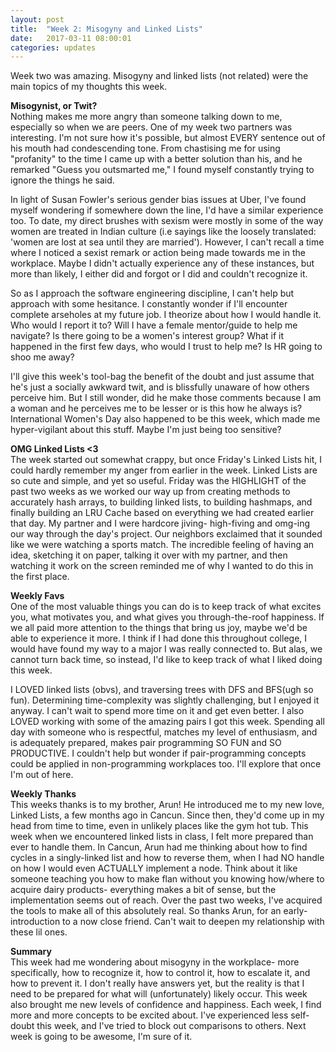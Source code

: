 ```yaml
---
layout: post
title:  "Week 2: Misogyny and Linked Lists"
date:   2017-03-11 08:00:01
categories: updates
---
```


Week two was amazing. Misogyny and linked lists (not related) were the main topics of my thoughts this week.

<b>Misogynist, or Twit?</b><br>
Nothing makes me more angry than someone talking down to me, especially so when we are peers. One of my week two partners was interesting. I'm not sure how it's possible, but almost EVERY sentence out of his mouth had condescending tone. From chastising me for using "profanity" to the time I came up with a better solution than his, and he remarked "Guess you outsmarted me," I found myself constantly trying to ignore the things he said.

In light of Susan Fowler's serious gender bias issues at Uber, I've found myself wondering if somewhere down the line, I'd have a similar experience too. To date, my direct brushes with sexism were mostly in some of the way women are treated in Indian culture (i.e sayings like the loosely translated: 'women are lost at sea until they are married'). However, I can't recall a time where I noticed a sexist remark or action being made towards me in the workplace. Maybe I didn't actually experience any of these instances, but more than likely, I either did and forgot or I did and couldn't recognize it. 

So as I approach the software engineering discipline, I can't help but approach with some hesitance. I constantly wonder if I'll encounter complete arseholes at my future job. I theorize about how I would handle it. Who would I report it to? Will I have a female mentor/guide to help me navigate? Is there going to be a women's interest group? What if it happened in the first few days, who would I trust to help me? Is HR going to shoo me away?

I'll give this week's tool-bag the benefit of the doubt and just assume that he's just a socially awkward twit, and is blissfully unaware of how others perceive him. But I still wonder, did he make those comments because I am a woman and he perceives me to be lesser or is this how he always is? International Women's Day also happened to be this week, which made me hyper-vigilant about this stuff. Maybe I'm just being too sensitive? 

<b>OMG Linked Lists <3</b><br>
The week started out somewhat crappy, but once Friday's Linked Lists hit, I could hardly remember my anger from earlier in the week. Linked Lists are so cute and simple, and yet so useful. Friday was the HIGHLIGHT of the past two weeks as we worked our way up from creating methods to accurately hash arrays, to building linked lists, to building hashmaps, and finally building an LRU Cache based on everything we had created earlier that day. My partner and I were hardcore jiving- high-fiving and omg-ing our way through the day's project. Our neighbors exclaimed that it sounded like we were watching a sports match. The incredible feeling of having an idea, sketching it on paper, talking it over with my partner, and then watching it work on the screen reminded me of why I wanted to do this in the first place.

<b>Weekly Favs</b><br>
One of the most valuable things you can do is to keep track of what excites you, what motivates you, and what gives you through-the-roof happiness. If we all paid more attention to the things that bring us joy, maybe we'd be able to experience it more. I think if I had done this throughout college, I would have found my way to a major I was really connected to. But alas, we cannot turn back time, so instead, I'd like to keep track of what I liked doing this week. 

I LOVED linked lists (obvs), and traversing trees with DFS and BFS(ugh so fun). Determining time-complexity was slightly challenging, but I enjoyed it anyway. I can't wait to spend more time on it and get even better. I also LOVED working with some of the amazing pairs I got this week. Spending all day with someone who is respectful, matches my level of enthusiasm, and is adequately prepared, makes pair programming SO FUN and SO PRODUCTIVE. I couldn't help but wonder if pair-programming concepts could be applied in non-programming workplaces too. I'll explore that once I'm out of here. 


<b>Weekly Thanks</b><br>
This weeks thanks is to my brother, Arun! He introduced me to my new love, Linked Lists, a few months ago in Cancun. Since then, they'd come up in my head from time to time, even in unlikely places like the gym hot tub. This week when we encountered linked lists in class, I felt more prepared than ever to handle them. In Cancun, Arun had me thinking about how to find cycles in a singly-linked list and how to reverse them, when I had NO handle on how I would even ACTUALLY implement a node. Think about it like someone teaching you how to make flan without you knowing how/where to acquire dairy products- everything makes a bit of sense, but the implementation seems out of reach. Over the past two weeks, I've acquired the tools to make all of this absolutely real. So thanks Arun, for an early-introduction to a now close friend. Can't wait to deepen  my relationship with these lil ones.

<b>Summary</b><br>
This week had me wondering about misogyny in the workplace- more specifically, how to recognize it, how to control it, how to escalate it, and how to prevent it. I don't really have answers yet, but the reality is that I need to be prepared for what will (unfortunately) likely occur. This week also brought me new levels of confidence and happiness. Each week, I find more and more concepts to be excited about. I've experienced less self-doubt this week, and I've tried to block out comparisons to others. Next week is going to be awesome, I'm sure of it.
